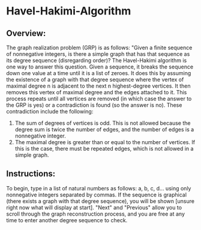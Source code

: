 # Havel-Hakimi-Algorithm
## Overview:
The graph realization problem (GRP) is as follows: "Given a finite sequence of nonnegative integers, is there a simple graph that has that sequence as its degree sequence (disregarding order)? The Havel-Hakimi algorithm is one way to answer this question. Given a sequence, it breaks the sequence down one value at a time until it is a list of zeroes. It does this by assuming the existence of a graph with that degree sequence where the vertex of maximal degree n is adjacent to the next n highest-degree vertices. It then removes this vertex of maximal degree and the edges attached to it. This process repeats until all vertices are removed (in which case the answer to the GRP is yes) or a contradiction is found (so the answer is no). These contradiction include the following:
1. The sum of degrees of vertices is odd. This is not allowed because the degree sum is twice the number of edges, and the number of edges is a nonnegative integer.
2. The maximal degree is greater than or equal to the number of vertices. If this is the case, there must be repeated edges, which is not allowed in a simple graph.

## Instructions:
To begin, type in a list of natural numbers as follows: a, b, c, d... using only nonnegative integers separated by commas. If the sequence is graphical (there exists a graph with that degree sequence), you will be shown [unsure right now what will display at start]. "Next" and "Previous" allow you to scroll through the graph reconstruction process, and you are free at any time to enter another degree sequence to check.

